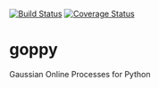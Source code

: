 [![Build Status](https://travis-ci.org/jgosmann/goppy.png?branch=master)](https://travis-ci.org/jgosmann/goppy)
[![Coverage Status](https://coveralls.io/repos/jgosmann/goppy/badge.png?branch=master)](https://coveralls.io/r/jgosmann/goppy?branch=master)

goppy
=====

Gaussian Online Processes for Python

